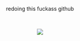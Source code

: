 <center>
  <p>redoing this fuckass github</p>
  <br>
  <p><img src="https://i.pinimg.com/736x/ba/0f/e2/ba0fe2e1bab313e6e51630e0df8d688d.jpg"/></p>
</center>
